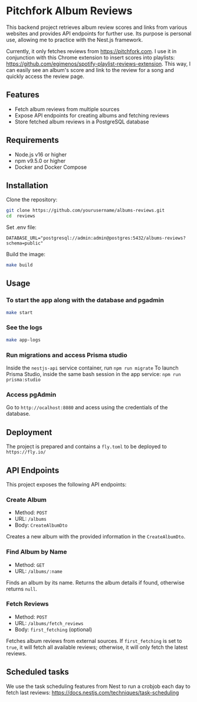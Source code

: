 # Pitchfork Album Reviews

This backend project retrieves album review scores and links from various websites and provides API endpoints for further use. Its purpose is personal use, allowing me to practice with the Nest.js framework.

Currently, it only fetches reviews from https://pitchfork.com. I use it in conjunction with this Chrome extension to insert scores into playlists: https://github.com/egimenos/spotify-playlist-reviews-extension. This way, I can easily see an album's score and link to the review for a song and quickly access the review page.

## Features

- Fetch album reviews from multiple sources
- Expose API endpoints for creating albums and fetching reviews
- Store fetched album reviews in a PostgreSQL database

## Requirements

- Node.js v16 or higher
- npm v9.5.0 or higher
- Docker and Docker Compose

## Installation

Clone the repository:

```bash
git clone https://github.com/yourusername/albums-reviews.git
cd  reviews
```

Set .env file:

`DATABASE_URL="postgresql://admin:admin@postgres:5432/albums-reviews?schema=public"`

Build the image:

```sh
make build
```

## Usage

### To start the app along with the database and pgadmin

```sh
make start
```

### See the logs

```sh
make app-logs
```

### Run migrations and access Prisma studio

Inside the `nestjs-api` service container, run `npm run migrate`
To launch Prisma Studio, inside the same bash session in the app service: `npm run prisma:studio`

### Access pgAdmin

Go to `http://ocalhost:8080` and acess using the credentials of the database.

## Deployment

The project is prepared and contains a `fly.toml` to be deployed to `https://fly.io/`

## API Endpoints

This project exposes the following API endpoints:

### Create Album

- Method: `POST`
- URL: `/albums`
- Body: `CreateAlbumDto`

Creates a new album with the provided information in the `CreateAlbumDto`.

### Find Album by Name

- Method: `GET`
- URL: `/albums/:name`

Finds an album by its name. Returns the album details if found, otherwise returns `null`.

### Fetch Reviews

- Method: `POST`
- URL: `/albums/fetch_reviews`
- Body: `first_fetching` (optional)

Fetches album reviews from external sources. If `first_fetching` is set to `true`, it will fetch all available reviews; otherwise, it will only fetch the latest reviews.

## Scheduled tasks

We use the task scheduling features from Nest to run a crobjob each day to fetch last reviews: https://docs.nestjs.com/techniques/task-scheduling

